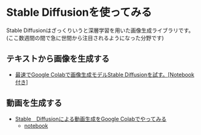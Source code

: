 # Stable Diffusionを使ってみる
Stable Diffusionはざっくりいうと深層学習を用いた画像生成ライブラリです。  
(ここ数週間の間で急に世間から注目されるようになった分野です)

## テキストから画像を生成する
+ [最速でGoogle Colabで画像生成モデルStable Diffusionを試す。[Notebook付き]](https://qiita.com/white1107/items/d111a75a72d7f6818d9b)

## 動画を生成する
+ [Stable　Diffusionによる動画生成をGoogle Colabでやってみる](http://cedro3.com/ai/deforum-stable-diffusion/)
    + [notebook](https://colab.research.google.com/github/cedro3/others2/blob/main/Deforum_Stable_Diffusion.ipynb)